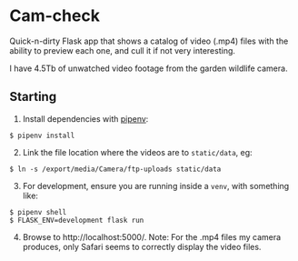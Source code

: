 # Cam-check

Quick-n-dirty Flask app that shows a catalog of video (.mp4) files with the 
ability to preview each one, and cull it if not very interesting.

I have 4.5Tb of unwatched video footage from the garden wildlife camera.

## Starting

1. Install dependencies with [pipenv](https://pipenv.pypa.io/en/latest/):

```console
$ pipenv install
```

2. Link the file location where the videos are to `static/data`, eg:

```console
$ ln -s /export/media/Camera/ftp-uploads static/data
````

3. For development, ensure you are running inside a `venv`, with something like:

```console
$ pipenv shell
$ FLASK_ENV=development flask run
```

4. Browse to http://localhost:5000/. Note: For the .mp4 files my camera produces,
   only Safari seems to correctly display the video files. 